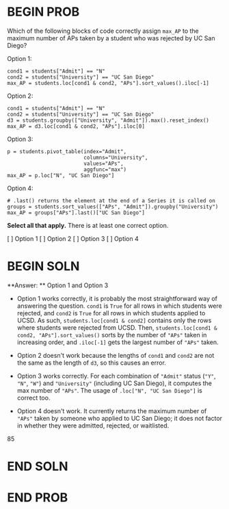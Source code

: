 # BEGIN PROB

Which of the following blocks of code correctly assign `max_AP` to the
maximum number of APs taken by a student who was rejected by UC San
Diego?

Option 1:

    cond1 = students["Admit"] == "N"
    cond2 = students["University"] == "UC San Diego"
    max_AP = students.loc[cond1 & cond2, "APs"].sort_values().iloc[-1]

Option 2:

    cond1 = students["Admit"] == "N"
    cond2 = students["University"] == "UC San Diego"
    d3 = students.groupby(["University", "Admit"]).max().reset_index()
    max_AP = d3.loc[cond1 & cond2, "APs"].iloc[0]

Option 3:

    p = students.pivot_table(index="Admit", 
                             columns="University", 
                             values="APs", 
                             aggfunc="max")
    max_AP = p.loc["N", "UC San Diego"]

Option 4:

    # .last() returns the element at the end of a Series it is called on
    groups = students.sort_values(["APs", "Admit"]).groupby("University")
    max_AP = groups["APs"].last()["UC San Diego"]

**Select all that apply.** There is at least one correct option.

[ ] Option 1
[ ] Option 2
[ ] Option 3
[ ] Option 4

# BEGIN SOLN

**Answer: ** Option 1 and Option 3

-   Option 1 works correctly, it is probably the most straightforward
    way of answering the question. `cond1` is `True` for all rows in
    which students were rejected, and `cond2` is `True` for all rows in
    which students applied to UCSD. As such,
    `students.loc[cond1 & cond2]` contains only the rows where students
    were rejected from UCSD. Then,
    `students.loc[cond1 & cond2, "APs"].sort_values()` sorts by the
    number of `"APs"` taken in increasing order, and `.iloc[-1]` gets
    the largest number of `"APs"` taken.

-   Option 2 doesn't work because the lengths of `cond1` and `cond2` are
    not the same as the length of `d3`, so this causes an error. 

-   Option 3 works correctly. For each combination of `"Admit"`
    status (`"Y"`, `"N"`, `"W"`) and `"University"` (including UC San
    Diego), it computes the max number of `"APs"`. The usage of
    `.loc["N", "UC San Diego"]` is correct too.

-   Option 4 doesn't work. It currently returns the maximum number of
    `"APs"` taken by someone who applied to UC San Diego; it does not
    factor in whether they were admitted, rejected, or waitlisted. 

<average>85</average>

# END SOLN

# END PROB